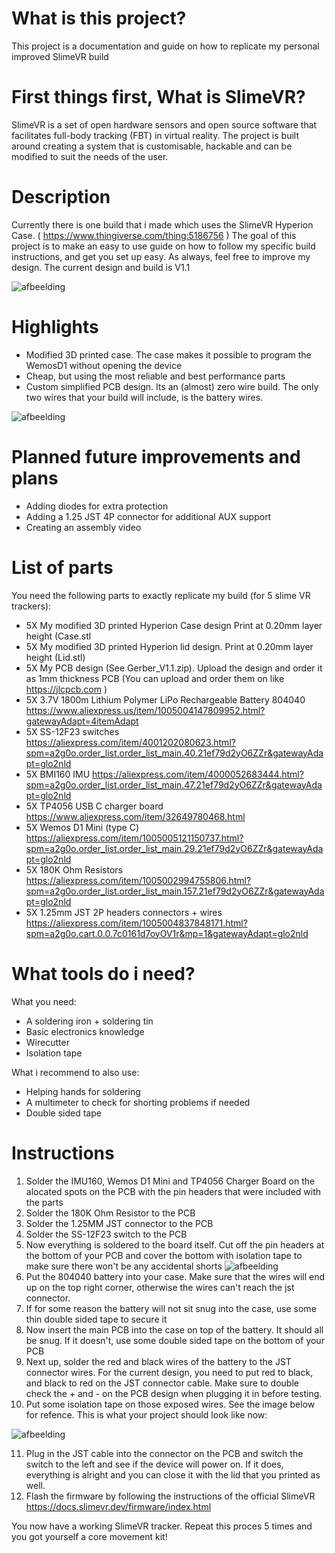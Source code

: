 # What is this project?
This project is a documentation and guide on how to replicate my personal improved SlimeVR build


# First things first, What is SlimeVR?

SlimeVR is a set of open hardware sensors and open source software that facilitates full-body tracking (FBT) in virtual reality. The project is built around creating a system that is customisable, hackable and can be modified to suit the needs of the user.


# Description
Currently there is one build that i made which uses the SlimeVR Hyperion Case. ( https://www.thingiverse.com/thing:5186756 )
The goal of this project is to make an easy to use guide on how to follow my specific build instructions, and get you set up easy. As always, feel free to improve my design.
The current design and build is V1.1

![afbeelding](https://github.com/Samstorm10/SlimeVR/assets/113670873/420b5567-d475-48f8-ad1e-da95aca8872f)



# Highlights
- Modified 3D printed case. The case makes it possible to program the WemosD1 without opening the device
- Cheap, but using the most reliable and best performance parts
- Custom simplified PCB design. Its an (almost) zero wire build. The only two wires that your build will include, is the battery wires.


![afbeelding](https://github.com/Samstorm10/SlimeVR/assets/113670873/f74c365e-9014-43cc-b89d-2ca07ccf33d9)

# Planned future improvements and plans
- Adding diodes for extra protection
- Adding a 1.25 JST 4P connector for additional AUX support
- Creating an assembly video

# List of parts

You need the following parts to exactly replicate my build (for 5 slime VR trackers):

- 5X My modified 3D printed Hyperion Case design Print at 0.20mm layer height (Case.stl
- 5X My modified 3D printed Hyperion lid design. Print at 0.20mm layer height (Lid.stl)
- 5X My PCB design (See Gerber_V1.1.zip). Upload the design and order it as 1mm thickness PCB (You can upload and order them on like https://jlcpcb.com )
- 5X 3.7V 1800m Lithium Polymer LiPo Rechargeable Battery 804040 https://www.aliexpress.us/item/1005004147809952.html?gatewayAdapt=4itemAdapt
- 5X SS-12F23 switches https://aliexpress.com/item/4001202080623.html?spm=a2g0o.order_list.order_list_main.40.21ef79d2yO6ZZr&gatewayAdapt=glo2nld
- 5X BMI160 IMU https://aliexpress.com/item/4000052683444.html?spm=a2g0o.order_list.order_list_main.47.21ef79d2yO6ZZr&gatewayAdapt=glo2nld
- 5X TP4056 USB C charger board https://www.aliexpress.com/item/32649780468.html
- 5X Wemos D1 Mini (type C) https://aliexpress.com/item/1005005121150737.html?spm=a2g0o.order_list.order_list_main.29.21ef79d2yO6ZZr&gatewayAdapt=glo2nld
- 5X 180K Ohm Resistors https://aliexpress.com/item/1005002994755806.html?spm=a2g0o.order_list.order_list_main.157.21ef79d2yO6ZZr&gatewayAdapt=glo2nld
- 5X 1.25mm JST 2P headers connectors + wires https://aliexpress.com/item/1005004837848171.html?spm=a2g0o.cart.0.0.7c0161d7oyOV1r&mp=1&gatewayAdapt=glo2nld


# What tools do i need?

What you need:
- A soldering iron + soldering tin
- Basic electronics knowledge
- Wirecutter
- Isolation tape

What i recommend to also use:
- Helping hands for soldering
- A multimeter to check for shorting problems if needed
- Double sided tape


# Instructions

1. Solder the IMU160, Wemos D1 Mini and TP4056 Charger Board on the alocated spots on the PCB with the pin headers that were included with the parts
2. Solder the 180K Ohm Resistor to the PCB
3. Solder the 1.25MM JST connector to the PCB
4. Solder the SS-12F23 switch to the PCB
5. Now everything is soldered to the board itself. Cut off the pin headers at the bottom of your PCB and cover the bottom with isolation tape to make sure there won't be any accidental shorts
![afbeelding](https://github.com/Samstorm10/SlimeVR/assets/113670873/79075219-ddcc-4fb4-8c6f-af8129d5269d)
6. Put the 804040 battery into your case. Make sure that the wires will end up on the top right corner, otherwise the wires can't reach the jst connector.
7. If for some reason the battery will not sit snug into the case, use some thin double sided tape to secure it
8. Now insert the main PCB into the case on top of the battery. It should all be snug. If it doesn't, use some double sided tape on the bottom of your PCB
9. Next up, solder the red and black wires of the battery to the JST connector wires. For the current design, you need to put red to black, and black to red on the JST connector cable. Make sure to double check the + and - on the PCB design when plugging it in before testing.
10. Put some isolation tape on those exposed wires. See the image below for refence. This is what your project should look like now:

![afbeelding](https://github.com/Samstorm10/SlimeVR/assets/113670873/b9e306b3-ff03-4491-8238-6194378b50e4)


11. Plug in the JST cable into the connector on the PCB and switch the switch to the left and see if the device will power on. If it does, everything is alright and you can close it with the lid that you printed as well.
12. Flash the firmware by following the instructions of the official SlimeVR https://docs.slimevr.dev/firmware/index.html

You now have a working SlimeVR tracker. Repeat this proces 5 times and you got yourself a core movement kit!
